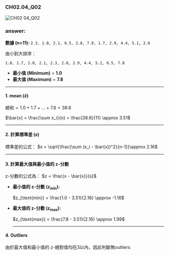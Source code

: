 ### CH02.04_Q02
![CH02 04_Q02](https://github.com/user-attachments/assets/560f393f-477d-49be-b3d1-5f0fb9c139a9)

### answer:

**數據 (n=11):**
`2.3, 1.0, 2.1, 6.5, 2.8, 7.8, 1.7, 2.9, 4.4, 5.1, 2.0`

由小到大排序：

`1.0, 1.7, 2.0, 2.1, 2.3, 2.8, 2.9, 4.4, 5.1, 6.5, 7.8`

* **最小值 (Minimum)** = **1.0**
* **最大值 (Maximum)** = **7.8**

---

#### 1. mean ($\bar{x}$)

$\text{總和} = 1.0 + 1.7 + \dots + 7.8 = 38.6$

$\bar{x} = \frac{\sum x_i}{n} = \frac{38.6}{11} \approx 3.51$

---

#### 2. 計算標準差 ($s$)

標準差的公式： $s = \sqrt{\frac{\sum (x_i - \bar{x})^2}{n-1}}\approx 2.16$

---

#### 3. 計算最大值與最小值的 z-分數

z-分數的公式為： $z = \frac{x - \bar{x}}{s}$

* **最小值的 z-分數 ($z_{\text{min}}$):**
   
    $z_{\text{min}} = \frac{1.0 - 3.51}{2.16} \approx -1.16$

* **最大值的 z-分數 ($z_{\text{max}}$):**
  
    $z_{\text{max}} = \frac{7.8 - 3.51}{2.16} \approx 1.99$

  ---

#### 4. Outliers

由於最大值和最小值的 z-絕對值均在3以內，因此判斷無outliers
